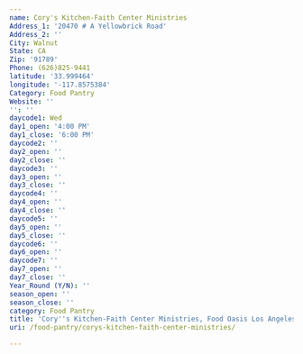 ```yaml
---
name: Cory's Kitchen-Faith Center Ministries
Address_1: '20470 # A Yellowbrick Road'
Address_2: ''
City: Walnut
State: CA
Zip: '91789'
Phone: (626)825-9441
latitude: '33.999464'
longitude: '-117.8575384'
Category: Food Pantry
Website: ''
'': ''
daycode1: Wed
day1_open: '4:00 PM'
day1_close: '6:00 PM'
daycode2: ''
day2_open: ''
day2_close: ''
daycode3: ''
day3_open: ''
day3_close: ''
daycode4: ''
day4_open: ''
day4_close: ''
daycode5: ''
day5_open: ''
day5_close: ''
daycode6: ''
day6_open: ''
daycode7: ''
day7_open: ''
day7_close: ''
Year_Round (Y/N): ''
season_open: ''
season_close: ''
category: Food Pantry
title: 'Cory''s Kitchen-Faith Center Ministries, Food Oasis Los Angeles'
uri: /food-pantry/corys-kitchen-faith-center-ministries/

---
```

